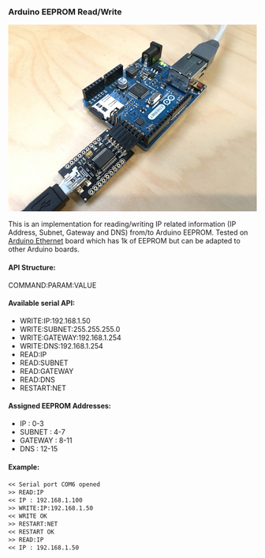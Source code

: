 ### Arduino EEPROM Read/Write

![Arduino Board Ethernet](arduino-board-eth.png)

This is an implementation for reading/writing IP related information (IP Address, Subnet, Gateway and DNS) from/to Arduino EEPROM. Tested on [Arduino Ethernet](https://store.arduino.cc/usa/arduino-ethernet-rev3-without-poe) board which has 1k of EEPROM but can be adapted to other Arduino boards.

#### API Structure:
COMMAND:PARAM:VALUE

#### Available serial API:
- WRITE:IP:192.168.1.50      
- WRITE:SUBNET:255.255.255.0 
- WRITE:GATEWAY:192.168.1.254
- WRITE:DNS:192.168.1.254    
- READ:IP
- READ:SUBNET
- READ:GATEWAY
- READ:DNS
- RESTART:NET

#### Assigned EEPROM Addresses:
- IP      : 0-3
- SUBNET  : 4-7
- GATEWAY : 8-11
- DNS     : 12-15

#### Example:
```
<< Serial port COM6 opened
>> READ:IP
<< IP : 192.168.1.100
>> WRITE:IP:192.168.1.50
<< WRITE OK
>> RESTART:NET
<< RESTART OK
>> READ:IP
<< IP : 192.168.1.50
```
